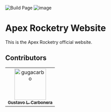 ![Build Page](https://github.com/Apex-Rocketry/apexrocketry.space/actions/workflows/nextjs.yml/badge.svg)
![image]({[BadgeURLHere](https://img.shields.io/badge/Next.js-000000.svg?style=for-the-badge&logo=nextdotjs&logoColor=white)})

# Apex Rocketry Website

This is the Apex Rocketry official website.

## Contributors

<!-- readme: contributors -start -->
<table>
	<tbody>
		<tr>
            <td align="center">
                <a href="https://github.com/gugacarbo">
                    <img src="https://avatars.githubusercontent.com/u/33656915?v=4" width="100;" alt="gugacarbo"/>
                    <br />
                    <sub><b>Gustavo L. Carbonera</b></sub>
                </a>
            </td>
		</tr>
	<tbody>
</table>
<!-- readme: contributors -end -->